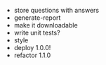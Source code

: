 - store questions with answers
- generate-report
- make it downloadable
- write unit tests?
- style
- deploy 1.0.0!
- refactor 1.1.0